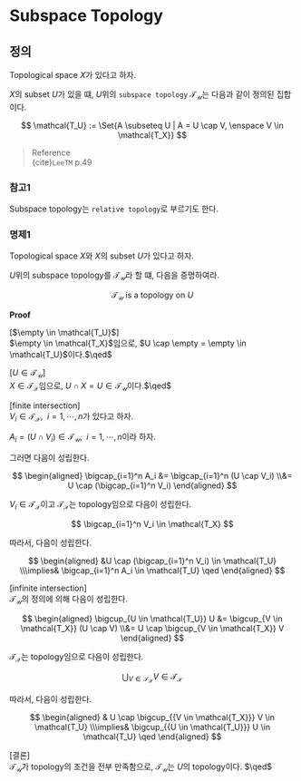 # Subspace Topology
## 정의
Topological space $X$가 있다고 하자.

$X$의 subset $U$가 있을 떄, $U$위의 `subspace topology` $\mathcal{T_U}$는 다음과 같이 정의된 집합이다.

$$ \mathcal{T_U} := \Set{A \subseteq U | A = U \cap V, \enspace V \in \mathcal{T_X}} $$

> Reference  
> {cite}`LeeTM` p.49

### 참고1
Subspace topology는 `relative topology`로 부르기도 한다.

### 명제1
Topological space $X$와 $X$의 subset $U$가 있다고 하자.

$U$위의 subspace topology를 $\mathcal{T_U}$라 할 떄, 다음을 증명하여라.

$$ \mathcal{T_U} \text{ is a topology on } U $$

**Proof**

[$\empty \in \mathcal{T_U}$]  
$\empty \in \mathcal{T_X}$임으로, $U \cap \empty = \empty \in \mathcal{T_U}$이다.$\qed$

[$U \in \mathcal{T_U}$]  
$X \in \mathcal{T_X}$임으로, $U \cap X = U \in \mathcal{T_U}$이다.$\qed$ 

[finite intersection]  
$V_i \in \mathcal{T_X}, \enspace i = 1, \cdots, n$가 있다고 하자.

$A_i = (U \cap V_i) \in \mathcal{T_U}, \enspace i = 1, \cdots, n$이라 하자.

그러면 다음이 성립한다.

$$ \begin{aligned} \bigcap_{i=1}^n A_i &= \bigcap_{i=1}^n (U \cap V_i) \\&= U \cap (\bigcap_{i=1}^n V_i)  \end{aligned}  $$

$V_i \in \mathcal{T_X}$이고 $\mathcal{T_X}$는 topology임으로 다음이 성립한다.

$$ \bigcap_{i=1}^n V_i \in \mathcal{T_X} $$

따라서, 다음이 성립한다.

$$ \begin{aligned} &U \cap (\bigcap_{i=1}^n V_i) \in \mathcal{T_U} \\\implies& \bigcap_{i=1}^n A_i \in \mathcal{T_U} \qed \end{aligned} $$

[infinite intersection]   
$\mathcal{T_U}$의 정의에 의해 다음이 성립한다.

$$ \begin{aligned} \bigcup_{U \in \mathcal{T_U}} U &= \bigcup_{V \in \mathcal{T_X}} (U \cap V) \\&=  U \cap \bigcup_{V \in \mathcal{T_X}} V \end{aligned} $$

$\mathcal{T_X}$는 topology임으로 다음이 성립한다.

$$ \bigcup_{{V \in \mathcal{T_X}}} V \in \mathcal{T_X} $$

따라서, 다음이 성립한다.

$$ \begin{aligned} & U \cap \bigcup_{{V \in \mathcal{T_X}}} V \in \mathcal{T_U} \\\implies& \bigcup_{{U \in \mathcal{T_U}}} U \in \mathcal{T_U} \qed \end{aligned} $$

[결론]  
$\mathcal{T_U}$가 topology의 조건을 전부 만족함으로, $\mathcal{T_U}$는 $U$의 topology이다. $\qed$